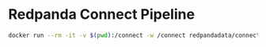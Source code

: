 # Redpanda Connect Pipeline

```bash
docker run --rm -it -v $(pwd):/connect -w /connect redpandadata/connect:4.45 run -r "resources/*.yaml"
```
